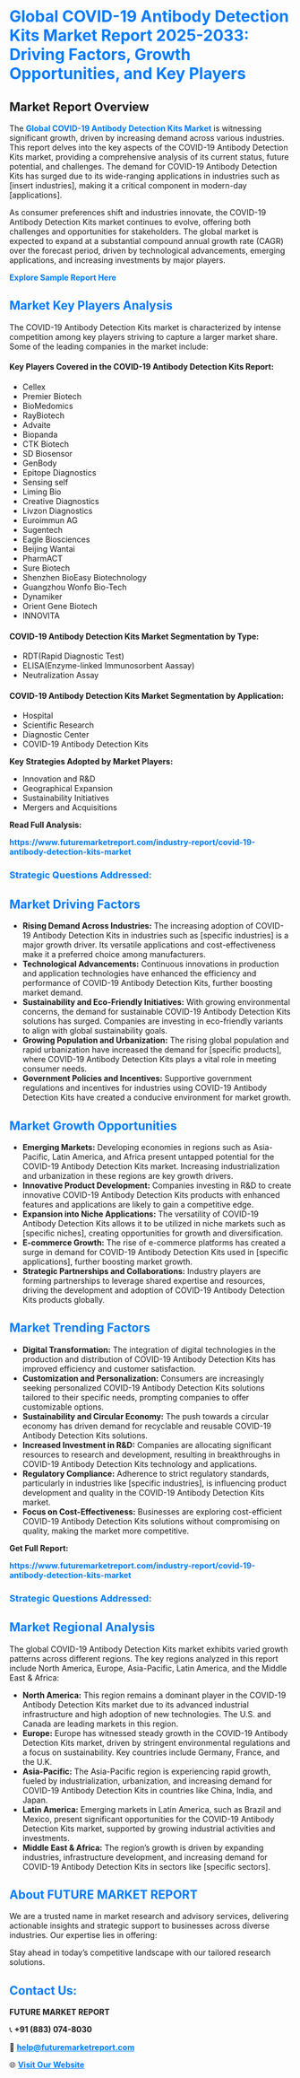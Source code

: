<h1 style="color: #007BFF;">Global COVID-19 Antibody Detection Kits Market Report 2025-2033: Driving Factors, Growth Opportunities, and Key Players</h1>

<section id="overview">
<h2>Market Report Overview</h2>
<p>The <a href="https://www.futuremarketreport.com/industry-report/covid-19-antibody-detection-kits-market" style="color: #007BFF; text-decoration: none;"><strong>Global COVID-19 Antibody Detection Kits Market</strong></a> is witnessing significant growth, driven by increasing demand across various industries. This report delves into the key aspects of the COVID-19 Antibody Detection Kits market, providing a comprehensive analysis of its current status, future potential, and challenges. The demand for COVID-19 Antibody Detection Kits has surged due to its wide-ranging applications in industries such as [insert industries], making it a critical component in modern-day [applications].</p>
<p>As consumer preferences shift and industries innovate, the COVID-19 Antibody Detection Kits market continues to evolve, offering both challenges and opportunities for stakeholders. The global market is expected to expand at a substantial compound annual growth rate (CAGR) over the forecast period, driven by technological advancements, emerging applications, and increasing investments by major players.</p>
</section>

<section id="overview">
<p><a href="https://www.futuremarketreport.com/request-sample/reportId=122805" style="color: #007BFF; text-decoration: none;"><strong>Explore Sample Report Here</strong></a></p>
</section>

<section id="key-players">
<h2 style="color: #007BFF;">Market Key Players Analysis</h2>
<p>The COVID-19 Antibody Detection Kits market is characterized by intense competition among key players striving to capture a larger market share. Some of the leading companies in the market include:</p>
<h4>Key Players Covered in the COVID-19 Antibody Detection Kits Report:</h4>
<ul><li>Cellex</li><li>Premier Biotech</li><li>BioMedomics</li><li>RayBiotech</li><li>Advaite</li><li>Biopanda</li><li>CTK Biotech</li><li>SD Biosensor</li><li>GenBody</li><li>Epitope Diagnostics</li><li>Sensing self</li><li>Liming Bio</li><li>Creative Diagnostics</li><li>Livzon Diagnostics</li><li>Euroimmun AG</li><li>Sugentech</li><li>Eagle Biosciences</li><li>Beijing Wantai</li><li>PharmACT</li><li>Sure Biotech</li><li>Shenzhen BioEasy Biotechnology</li><li>Guangzhou Wonfo Bio-Tech</li><li>Dynamiker</li><li>Orient Gene Biotech</li><li>INNOVITA</li></ul>
<h4>COVID-19 Antibody Detection Kits Market Segmentation by Type:</h4>
<ul><li>RDT(Rapid Diagnostic Test)</li><li>ELISA(Enzyme-linked Immunosorbent Aassay)</li><li>Neutralization Assay</li></ul>

<h4>COVID-19 Antibody Detection Kits Market Segmentation by Application:</h4>
<ul><li>Hospital</li><li>Scientific Research</li><li>Diagnostic Center</li><li>COVID-19 Antibody Detection Kits</li></ul>
<p><strong>Key Strategies Adopted by Market Players:</strong></p>
<ul>
<li>Innovation and R&D</li>
<li>Geographical Expansion</li>
<li>Sustainability Initiatives</li>
<li>Mergers and Acquisitions</li>
</ul>
</section>

<section>
<p><strong>Read Full Analysis: </strong></p><a href="https://www.futuremarketreport.com/industry-report/covid-19-antibody-detection-kits-market" style="color: #007BFF; text-decoration: none;"><strong>https://www.futuremarketreport.com/industry-report/covid-19-antibody-detection-kits-market</strong></a>
<h3 style="color: #007BFF;">Strategic Questions Addressed:</h3>
</section>

<section id="driving-factors">
<h2 style="color: #007BFF;">Market Driving Factors</h2>
<ul>
<li><strong>Rising Demand Across Industries:</strong> The increasing adoption of COVID-19 Antibody Detection Kits in industries such as [specific industries] is a major growth driver. Its versatile applications and cost-effectiveness make it a preferred choice among manufacturers.</li>
<li><strong>Technological Advancements:</strong> Continuous innovations in production and application technologies have enhanced the efficiency and performance of COVID-19 Antibody Detection Kits, further boosting market demand.</li>
<li><strong>Sustainability and Eco-Friendly Initiatives:</strong> With growing environmental concerns, the demand for sustainable COVID-19 Antibody Detection Kits solutions has surged. Companies are investing in eco-friendly variants to align with global sustainability goals.</li>
<li><strong>Growing Population and Urbanization:</strong> The rising global population and rapid urbanization have increased the demand for [specific products], where COVID-19 Antibody Detection Kits plays a vital role in meeting consumer needs.</li>
<li><strong>Government Policies and Incentives:</strong> Supportive government regulations and incentives for industries using COVID-19 Antibody Detection Kits have created a conducive environment for market growth.</li>
</ul>
</section>

<section id="growth-opportunities">
<h2 style="color: #007BFF;">Market Growth Opportunities</h2>
<ul>
<li><strong>Emerging Markets:</strong> Developing economies in regions such as Asia-Pacific, Latin America, and Africa present untapped potential for the COVID-19 Antibody Detection Kits market. Increasing industrialization and urbanization in these regions are key growth drivers.</li>
<li><strong>Innovative Product Development:</strong> Companies investing in R&D to create innovative COVID-19 Antibody Detection Kits products with enhanced features and applications are likely to gain a competitive edge.</li>
<li><strong>Expansion into Niche Applications:</strong> The versatility of COVID-19 Antibody Detection Kits allows it to be utilized in niche markets such as [specific niches], creating opportunities for growth and diversification.</li>
<li><strong>E-commerce Growth:</strong> The rise of e-commerce platforms has created a surge in demand for COVID-19 Antibody Detection Kits used in [specific applications], further boosting market growth.</li>
<li><strong>Strategic Partnerships and Collaborations:</strong> Industry players are forming partnerships to leverage shared expertise and resources, driving the development and adoption of COVID-19 Antibody Detection Kits products globally.</li>
</ul>
</section>

<section id="trending-factors">
<h2 style="color: #007BFF;">Market Trending Factors</h2>
<ul>
<li><strong>Digital Transformation:</strong> The integration of digital technologies in the production and distribution of COVID-19 Antibody Detection Kits has improved efficiency and customer satisfaction.</li>
<li><strong>Customization and Personalization:</strong> Consumers are increasingly seeking personalized COVID-19 Antibody Detection Kits solutions tailored to their specific needs, prompting companies to offer customizable options.</li>
<li><strong>Sustainability and Circular Economy:</strong> The push towards a circular economy has driven demand for recyclable and reusable COVID-19 Antibody Detection Kits solutions.</li>
<li><strong>Increased Investment in R&D:</strong> Companies are allocating significant resources to research and development, resulting in breakthroughs in COVID-19 Antibody Detection Kits technology and applications.</li>
<li><strong>Regulatory Compliance:</strong> Adherence to strict regulatory standards, particularly in industries like [specific industries], is influencing product development and quality in the COVID-19 Antibody Detection Kits market.</li>
<li><strong>Focus on Cost-Effectiveness:</strong> Businesses are exploring cost-efficient COVID-19 Antibody Detection Kits solutions without compromising on quality, making the market more competitive.</li>
</ul>
</section>

<section>
<p><strong>Get Full Report: </strong></p><a href="https://www.futuremarketreport.com/industry-report/covid-19-antibody-detection-kits-market" style="color: #007BFF; text-decoration: none;"><strong>https://www.futuremarketreport.com/industry-report/covid-19-antibody-detection-kits-market</strong></a>
<h3 style="color: #007BFF;">Strategic Questions Addressed:</h3>
</section>


<section id="regional-analysis">
<h2 style="color: #007BFF;">Market Regional Analysis</h2>
<p>The global COVID-19 Antibody Detection Kits market exhibits varied growth patterns across different regions. The key regions analyzed in this report include North America, Europe, Asia-Pacific, Latin America, and the Middle East & Africa:</p>
<ul>
<li><strong>North America:</strong> This region remains a dominant player in the COVID-19 Antibody Detection Kits market due to its advanced industrial infrastructure and high adoption of new technologies. The U.S. and Canada are leading markets in this region.</li>
<li><strong>Europe:</strong> Europe has witnessed steady growth in the COVID-19 Antibody Detection Kits market, driven by stringent environmental regulations and a focus on sustainability. Key countries include Germany, France, and the U.K.</li>
<li><strong>Asia-Pacific:</strong> The Asia-Pacific region is experiencing rapid growth, fueled by industrialization, urbanization, and increasing demand for COVID-19 Antibody Detection Kits in countries like China, India, and Japan.</li>
<li><strong>Latin America:</strong> Emerging markets in Latin America, such as Brazil and Mexico, present significant opportunities for the COVID-19 Antibody Detection Kits market, supported by growing industrial activities and investments.</li>
<li><strong>Middle East & Africa:</strong> The region’s growth is driven by expanding industries, infrastructure development, and increasing demand for COVID-19 Antibody Detection Kits in sectors like [specific sectors].</li>
</ul>
</section>

<footer>
<h2 style="color: #007BFF;">About FUTURE MARKET REPORT</h2>
<p>We are a trusted name in market research and advisory services, delivering actionable insights and strategic support to businesses across diverse industries. Our expertise lies in offering:</p>

<p>Stay ahead in today’s competitive landscape with our tailored research solutions.</p>

<h2 style="color: #007BFF;">Contact Us:</h2>
<p><strong>FUTURE MARKET REPORT</strong></p>
<p>📞 <strong>+91 (883) 074-8030</strong></p>
<p>📧 <strong><a href="mailto:help@futuremarketreport.com" style="color: #007BFF;">help@futuremarketreport.com</a></strong></p>
<p>🌐 <strong><a href="https://www.futuremarketreport.com/" style="color: #007BFF;">Visit Our Website</a></strong></p>
</footer>